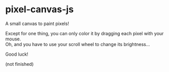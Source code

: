 # pixel-canvas-js
 
 A small canvas to paint pixels!

 Except for one thing, you can only color it by dragging each pixel with your mouse. <br>
 Oh, and you have to use your scroll wheel to change its brightness...

 Good luck!

 (not finished)
